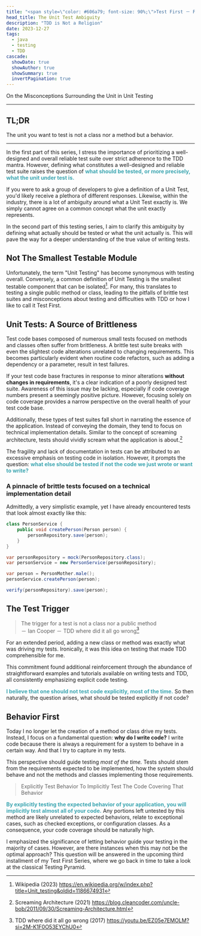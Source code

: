 ```yaml
---
title: "<span style=\"color: #606a79; font-size: 90%;\">Test First － Part 2</span><br/> The Unit Test Ambiguity"
head_title: The Unit Test Ambiguity
description: "TDD is Not a Religion" 
date: 2023-12-27
tags:
  - java
  - testing
  - TDD
cascade:
  showDate: true
  showAuthor: true
  showSummary: true
  invertPagination: true
---
```

On the Misconceptions Surrounding the Unit in Unit Testing
<!--more-->
---
## TL;DR

The unit you want to test is not a class nor a method but a behavior.

---

In the first part of this series, I stress the importance of prioritizing a well-designed and overall reliable 
test suite over strict adherence to the TDD mantra.
However, defining what constitutes a well-designed and reliable test suite raises the question of 
<b style="color: #3da6b1;">what should be tested, or more precisely, what the unit under test is.</b>

If you were to ask a group of developers to give a definition of a Unit Test, you'd likely receive a plethora 
of different responses. 
Likewise, within the industry, there is a lot of ambiguity around what a Unit Test exactly is. 
We simply cannot agree on a common concept what the unit exactly represents.

In the second part of this testing series, I aim to clarify this ambiguity by defining what actually should be tested 
or what the unit actually is.
This will pave the way for a deeper understanding of the true value of writing tests.
## Not The Smallest Testable Module
Unfortunately, the term "Unit Testing" has become synonymous with testing overall. Conversely, a common definition 
of Unit Testing is the smallest testable component that can be isolated[^1]. For many, this translates to testing a 
single public method or class, leading to the pitfalls of brittle test suites and misconceptions about testing and 
difficulties with TDD or how I like to call it Test First.
## Unit Tests: A Source of Brittleness
Test code bases composed of numerous small tests focused on methods and classes often suffer from brittleness. 
A brittle test suite breaks with even the slightest code alterations unrelated to changing requirements. 
This becomes particularly evident when routine code refactors, such as adding a dependency or a parameter, 
result in test failures.

If your test code base fractures in response to minor alterations **without changes in requirements**, 
it's a clear indication of a poorly designed test suite. Awareness of this issue may be lacking, especially if code 
coverage numbers present a seemingly positive picture. However, focusing solely on code coverage provides a narrow 
perspective on the overall health of your test code base.

Additionally, these types of test suites fall short in narrating the essence of the application. 
Instead of conveying the domain, they tend to focus on technical implementation details. 
Similar to the concept of screaming architecture, tests should vividly scream what the application is about.[^2]

The fragility and lack of documentation in tests can be attributed to an excessive emphasis on testing code in isolation. 
However, it prompts the question: 
<b style="color: #3da6b1;">what else should be tested if not the code we just wrote or want to write?</b>
### A pinnacle of brittle tests focused on a technical implementation detail
Admittedly, a very simplistic example, yet I have already encountered tests that look almost exactly like this:
```java
class PersonService {
	public void createPerson(Person person) {
		personRepository.save(person);
	}
}
```

```java
var personRepository = mock(PersonRepository.class);
var personService = new PersonService(personRepository);

var person = PersonMother.male();
personService.createPerson(person);

verify(personRepository).save(person);
```
## The Test Trigger
> The trigger for a test is not a class nor a public method<br/>
> － Ian Cooper － TDD where did it all go wrong[^3]

For an extended period, adding a new class or method was exactly what was driving my tests. 
Ironically, it was this idea on testing that made TDD comprehensible for me.

This commitment found additional reinforcement through the abundance of straightforward examples and tutorials 
available on writing tests and TDD, all consistently emphasizing explicit code testing. 

<b style="color: #3da6b1;">I believe that one should not test code explicitly, most of the time.</b>
So then naturally, the question arises, what should be tested explicitly if not code?
## Behavior First
Today I no longer let the creation of a method or class drive my tests. 
Instead, I focus on a fundamental question: **why do I write code?**
I write code because there is always a requirement for a system to behave in a certain way.
And that I try to capture in my tests.

This perspective should guide testing *most of the time.*
Tests should stem from the requirements expected to be implemented, how the system should behave and
not the methods and classes implementing those requirements.

> Explicitly Test Behavior To Implicitly Test The Code Covering That Behavior

<b style="color: #3da6b1;">By explicitly testing the expected behavior of your application, 
you will implicitly test almost all of your code.</b>
Any portions left untested by this method are likely unrelated to expected behaviors, relate to exceptional cases, 
such as checked exceptions, or configuration classes. As a consequence, your code coverage should be naturally high.

I emphasized the significance of letting behavior guide your testing in the majority of cases. 
However, are there instances when this may not be the optimal approach? 
This question will be answered in the upcoming third installment of my Test First Series,
where we go back in time to take a look at the classical Testing Pyramid.
[^1]: Wikipedia (2023) https://en.wikipedia.org/w/index.php?title=Unit_testing&oldid=1186674931
[^2]: Screaming Architecture (2021) https://blog.cleancoder.com/uncle-bob/2011/09/30/Screaming-Architecture.html
[^3]: TDD where did it all go wrong (2017) https://youtu.be/EZ05e7EMOLM?si=2M-K1F0O53EYChU0

